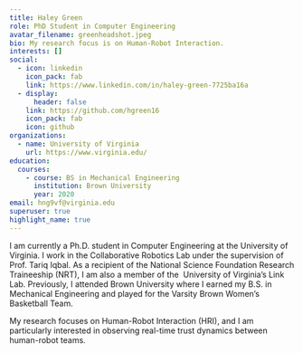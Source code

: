 ```yaml
---
title: Haley Green
role: PhD Student in Computer Engineering
avatar_filename: greenheadshot.jpeg
bio: My research focus is on Human-Robot Interaction.
interests: []
social:
  - icon: linkedin
    icon_pack: fab
    link: https://www.linkedin.com/in/haley-green-7725ba16a
  - display:
      header: false
    link: https://github.com/hgreen16
    icon_pack: fab
    icon: github
organizations:
  - name: University of Virginia
    url: https://www.virginia.edu/
education:
  courses:
    - course: BS in Mechanical Engineering
      institution: Brown University
      year: 2020
email: hng9vf@virginia.edu
superuser: true
highlight_name: true
---
```

I am currently a Ph.D. student in Computer Engineering at the University of Virginia. I work in the Collaborative Robotics Lab under the supervision of Prof. Tariq Iqbal. As a recipient of the National Science Foundation Research Traineeship (NRT), I am also a member of the  University of Virginia’s Link Lab. Previously, I attended Brown University where I earned my B.S. in Mechanical Engineering and played for the Varsity Brown Women’s Basketball Team.

My research focuses on Human-Robot Interaction (HRI), and I am particularly interested in observing real-time trust dynamics between human-robot teams.